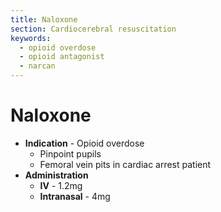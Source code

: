 ```yaml
---
title: Naloxone
section: Cardiocerebral resuscitation
keywords:
  - opioid overdose
  - opioid antagonist
  - narcan
---
```


# Naloxone

- **Indication** - Opioid overdose
  - Pinpoint pupils
  - Femoral vein pits in cardiac arrest patient
- **Administration**
  - **IV** - 1.2mg
  - **Intranasal** - 4mg

